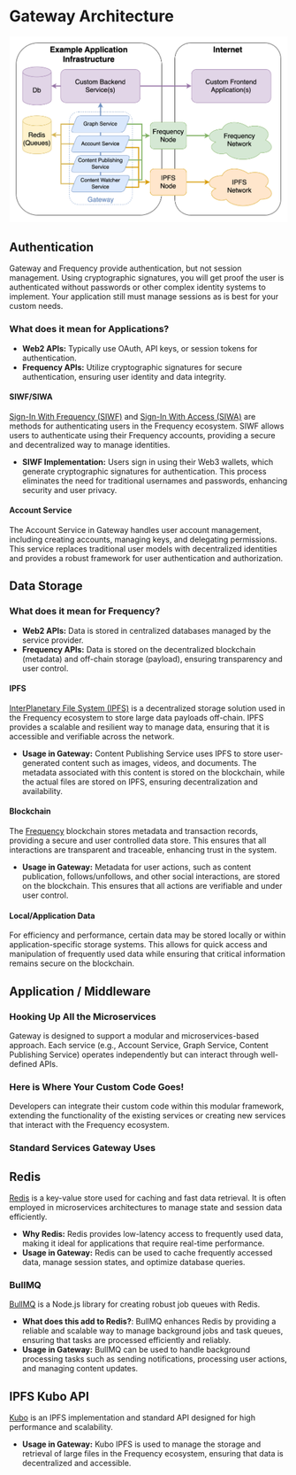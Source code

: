 # Gateway Architecture

![Gateway Application Microservice Diagram](../gateway_arch-TopLevelServices.drawio.png)

## Authentication

Gateway and Frequency provide authentication, but not session management.
Using cryptographic signatures, you will get proof the user is authenticated without passwords or other complex identity systems to implement.
Your application still must manage sessions as is best for your custom needs.

### What does it mean for Applications?

- **Web2 APIs:** Typically use OAuth, API keys, or session tokens for authentication.
- **Frequency APIs:** Utilize cryptographic signatures for secure authentication, ensuring user identity and data integrity.

#### SIWF/SIWA

[Sign-In With Frequency (SIWF)](https://github.com/ProjectLibertyLabs/siwf) and [Sign-In With Access (SIWA)](https://frequencyaccess.com/) are methods for authenticating users in the Frequency ecosystem. SIWF allows users to authenticate using their Frequency accounts, providing a secure and decentralized way to manage identities.

- **SIWF Implementation:** Users sign in using their Web3 wallets, which generate cryptographic signatures for authentication. This process eliminates the need for traditional usernames and passwords, enhancing security and user privacy.

#### Account Service

The Account Service in Gateway handles user account management, including creating accounts, managing keys, and delegating permissions. This service replaces traditional user models with decentralized identities and provides a robust framework for user authentication and authorization.

## Data Storage

### What does it mean for Frequency?

- **Web2 APIs:** Data is stored in centralized databases managed by the service provider.
- **Frequency APIs:** Data is stored on the decentralized blockchain (metadata) and off-chain storage (payload), ensuring transparency and user control.

#### IPFS

[InterPlanetary File System (IPFS)](https://ipfs.io) is a decentralized storage solution used in the Frequency ecosystem to store large data payloads off-chain. IPFS provides a scalable and resilient way to manage data, ensuring that it is accessible and verifiable across the network.

- **Usage in Gateway:** Content Publishing Service uses IPFS to store user-generated content such as images, videos, and documents. The metadata associated with this content is stored on the blockchain, while the actual files are stored on IPFS, ensuring decentralization and availability.

#### Blockchain

The [Frequency](https://www.frequency.xyz) blockchain stores metadata and transaction records, providing a secure and user controlled data store. This ensures that all interactions are transparent and traceable, enhancing trust in the system.

- **Usage in Gateway:** Metadata for user actions, such as content publication, follows/unfollows, and other social interactions, are stored on the blockchain. This ensures that all actions are verifiable and under user control.

#### Local/Application Data

For efficiency and performance, certain data may be stored locally or within application-specific storage systems. This allows for quick access and manipulation of frequently used data while ensuring that critical information remains secure on the blockchain.

## Application / Middleware

### Hooking Up All the Microservices

Gateway is designed to support a modular and microservices-based approach. Each service (e.g., Account Service, Graph Service, Content Publishing Service) operates independently but can interact through well-defined APIs.

### Here is Where Your Custom Code Goes!

Developers can integrate their custom code within this modular framework, extending the functionality of the existing services or creating new services that interact with the Frequency ecosystem.

### Standard Services Gateway Uses

## Redis

[Redis](https://redis.io) is a key-value store used for caching and fast data retrieval. It is often employed in microservices architectures to manage state and session data efficiently.

- **Why Redis:** Redis provides low-latency access to frequently used data, making it ideal for applications that require real-time performance.
- **Usage in Gateway:** Redis can be used to cache frequently accessed data, manage session states, and optimize database queries.

### BullMQ

[BullMQ](https://bullmq.io) is a Node.js library for creating robust job queues with Redis.

- **What does this add to Redis?**: BullMQ enhances Redis by providing a reliable and scalable way to manage background jobs and task queues, ensuring that tasks are processed efficiently and reliably.
- **Usage in Gateway:** BullMQ can be used to handle background processing tasks such as sending notifications, processing user actions, and managing content updates.

## IPFS Kubo API

[Kubo](https://docs.ipfs.tech/install/command-line/) is an IPFS implementation and standard API designed for high performance and scalability.

- **Usage in Gateway:** Kubo IPFS is used to manage the storage and retrieval of large files in the Frequency ecosystem, ensuring that data is decentralized and accessible.
